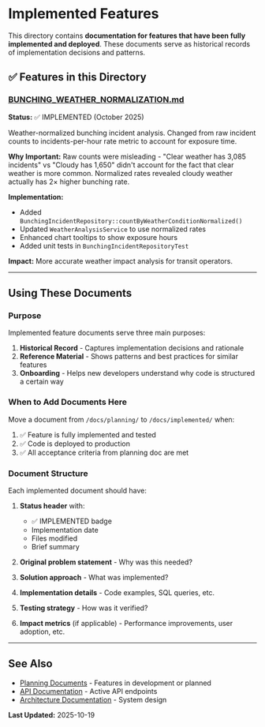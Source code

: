 # Implemented Features

This directory contains **documentation for features that have been fully implemented and deployed**. These documents serve as historical records of implementation decisions and patterns.

## ✅ Features in this Directory

### [BUNCHING_WEATHER_NORMALIZATION.md](BUNCHING_WEATHER_NORMALIZATION.md)
**Status:** ✅ IMPLEMENTED (October 2025)

Weather-normalized bunching incident analysis. Changed from raw incident counts to incidents-per-hour rate metric to account for exposure time.

**Why Important:** Raw counts were misleading - "Clear weather has 3,085 incidents" vs "Cloudy has 1,650" didn't account for the fact that clear weather is more common. Normalized rates revealed cloudy weather actually has 2× higher bunching rate.

**Implementation:**
- Added `BunchingIncidentRepository::countByWeatherConditionNormalized()`
- Updated `WeatherAnalysisService` to use normalized rates
- Enhanced chart tooltips to show exposure hours
- Added unit tests in `BunchingIncidentRepositoryTest`

**Impact:** More accurate weather impact analysis for transit operators.

---

## Using These Documents

### Purpose

Implemented feature documents serve three main purposes:

1. **Historical Record** - Captures implementation decisions and rationale
2. **Reference Material** - Shows patterns and best practices for similar features
3. **Onboarding** - Helps new developers understand why code is structured a certain way

### When to Add Documents Here

Move a document from `/docs/planning/` to `/docs/implemented/` when:

1. ✅ Feature is fully implemented and tested
2. ✅ Code is deployed to production
3. ✅ All acceptance criteria from planning doc are met

### Document Structure

Each implemented document should have:

1. **Status header** with:
   - ✅ IMPLEMENTED badge
   - Implementation date
   - Files modified
   - Brief summary

2. **Original problem statement** - Why was this needed?

3. **Solution approach** - What was implemented?

4. **Implementation details** - Code examples, SQL queries, etc.

5. **Testing strategy** - How was it verified?

6. **Impact metrics** (if applicable) - Performance improvements, user adoption, etc.

---

## See Also

- [Planning Documents](/docs/planning/README.md) - Features in development or planned
- [API Documentation](/docs/api/endpoints.md) - Active API endpoints
- [Architecture Documentation](/docs/architecture/overview.md) - System design

**Last Updated:** 2025-10-19
